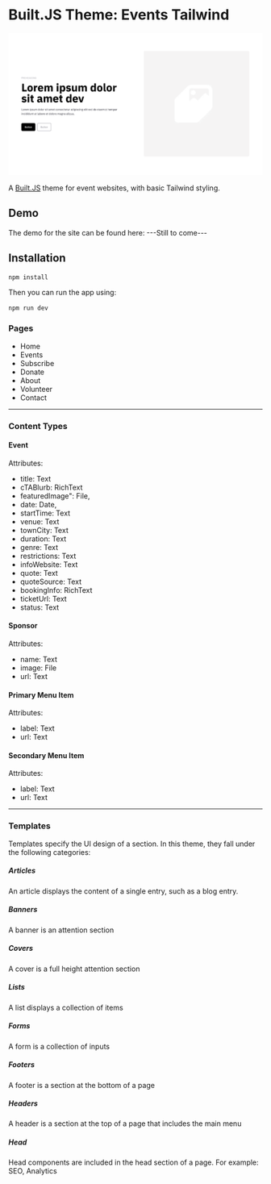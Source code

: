 # Built.JS Theme: Events Tailwind

[![Built.JS Events Tailwind Theme](https://raw.githubusercontent.com/builtjs/builtjs-theme-events-tailwind/main/public/images/theme.png)](https://builtjs-theme-corporate-tailwind.vercel.app/)

A [Built.JS](https://builtjs.com) theme for event websites, with basic Tailwind styling.

## Demo
The demo for the site can be found here: ---Still to come---

## Installation
```
npm install
```
Then you can run the app using:
```
npm run dev
```

### Pages
- Home
- Events
- Subscribe
- Donate
- About
- Volunteer
- Contact

---

### Content Types
#### Event
Attributes:
- title: Text
- cTABlurb: RichText
- featuredImage": File,
- date: Date,
- startTime: Text
- venue: Text
- townCity: Text
- duration: Text
- genre: Text
- restrictions: Text
- infoWebsite: Text
- quote: Text
- quoteSource: Text
- bookingInfo: RichText
- ticketUrl: Text
- status: Text

#### Sponsor
Attributes:
- name: Text
- image: File
- url: Text

#### Primary Menu Item
Attributes:
- label: Text
- url: Text

#### Secondary Menu Item
Attributes:
- label: Text
- url: Text

---

### Templates
Templates specify the UI design of a section. In this theme, they fall under the following categories:
##### Articles
An article displays the content of a single entry, such as a blog entry.
##### Banners
A banner is an attention section
##### Covers
A cover is a full height attention section
##### Lists
A list displays a collection of items
##### Forms
A form is a collection of inputs
##### Footers
A footer is a section at the bottom of a page
##### Headers
A header is a section at the top of a page that includes the main menu
##### Head
Head components are included in the head section of a page. For example: SEO, Analytics